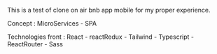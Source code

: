 This is a test of clone on air bnb app mobile for my proper experience.

Concept : MicroServices - SPA

Technologies front : React - reactRedux - Tailwind - Typescript - ReactRouter - Sass
